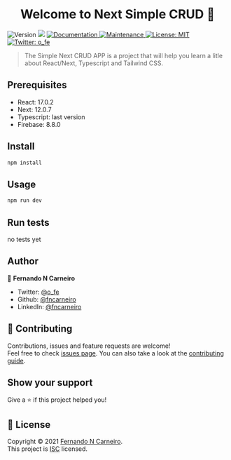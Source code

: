 <h1 align="center">Welcome to Next Simple CRUD 👋</h1>
<p>
  <img alt="Version" src="https://img.shields.io/badge/version-0.1.0-blue.svg?cacheSeconds=2592000" />
  <img src="https://img.shields.io/badge/react-17.0.x-blue.svg" />  
  <a href="https://github.com/fncarneiro/next-simple-crud#readme" target="_blank">
    <img alt="Documentation" src="https://img.shields.io/badge/documentation-yes-brightgreen.svg" />
  </a>
  <a href="https://github.com/fncarneiro/next-simple-crud/graphs/commit-activity" target="_blank">
    <img alt="Maintenance" src="https://img.shields.io/badge/Maintained%3F-yes-green.svg" />
  </a>
  <a href="https://github.com/fncarneiro/next-simple-crud/blob/master/LICENSE" target="_blank">
    <img alt="License: MIT" src="https://img.shields.io/github/license/fncarneiro/next-simple-crud" />
  </a>
  <a href="https://twitter.com/o_fe" target="_blank">
    <img alt="Twitter: o_fe" src="https://img.shields.io/twitter/follow/o_fe.svg?style=social" />
  </a>
</p>


> The Simple Next CRUD APP is a project that will help you learn a litle about React/Next, Typescript and Tailwind CSS.

## Prerequisites

- React: 17.0.2
- Next: 12.0.7
- Typescript: last version
- Firebase: 8.8.0  


## Install

```sh
npm install
```

## Usage

```sh
npm run dev
```

## Run tests

no tests yet

## Author

👤 **Fernando N Carneiro**

* Twitter: [@o\_fe](https://twitter.com/o\_fe)
* Github: [@fncarneiro](https://github.com/fncarneiro)
* LinkedIn: [@fncarneiro](https://linkedin.com/in/fncarneiro)

## 🤝 Contributing

Contributions, issues and feature requests are welcome!<br />Feel free to check [issues page](https://github.com/fncarneiro/next-simple-crud/issues). You can also take a look at the [contributing guide](https://github.com/fncarneiro/next-simple-crud/blob/master/CONTRIBUTING.md).

## Show your support

Give a ⭐️ if this project helped you!

## 📝 License

Copyright © 2021 [Fernando N Carneiro](https://github.com/fncarneiro).<br />
This project is [ISC](https://github.com/fncarneiro/next-simple-crud/blob/master/LICENSE) licensed.
